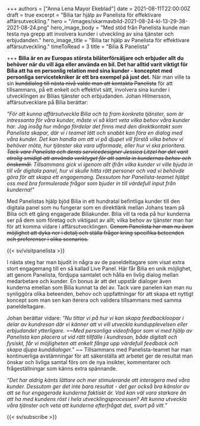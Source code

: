 +++
authors = ["Anna Lena Mayor Ekeblad"]
date = 2021-08-11T22:00:00Z
draft = true
excerpt = "Bilia tar hjälp av Panelista för effektivare affärsutveckling."
hero = "/images/skarmavbild-2021-08-24-kl-13-29-38-2021-08-24.png"
hero_image_body = "Med stöd från Panelista kunde man testa nya grepp att involvera kunder i utveckling av sina tjänster och erbjudanden."
hero_image_title = "Bilia tar hjälp av Panelista för effektivare affärsutveckling."
timeToRead = 3
title = "Bilia & Panelista"

+++
**Bilia är en av Europas största bilåterförsäljare och erbjuder allt du behöver när du vill äga eller använda en bil. Det har alltid varit viktigt för Bilia att ha en personlig relation med sina kunder - konceptet med personliga servicetekniker är ett bra exempel på just det.** När man ville ta sin ~~kunddialog till nästa nivå valde man att kontakta Panelista~~ för att tillsammans, på ett enkelt och effektivt sätt, involvera sina kunder i utvecklingen av Bilias tjänster och erbjudanden. Johan Hilmersson, affärsutvecklare på Bilia berättar:

_"För att kunna affärsutveckla Bilia och ta fram konkreta tjänster, som är intressanta för våra kunder, måste vi så klart veta vilka behov våra kunder har. Jag insåg hur många fördelar det finns med den direktkontakt som Panelista skapar, där vi i teamet lätt och snabbt kan föra en dialog med våra kunder. Det kan handla om att vi på djupet vill förstå vilka behov vi behöver möta, hur tjänster ska vara utformade, eller hur vi ska prioritera. ~~Tack vare Panelista och deras servicedesigner Jessica Litzel har det varit otrolig smidigt att använda verktyget för att samla in kundernas behov och önskemål.~~ Tillsammans gick vi igenom allt ifrån vilka kunder vi ville bjuda in till vår digitala panel, hur vi skulle hitta rätt personer och vad vi behövde göra för att skapa ett engagemang. Dessutom har Panelista-teamet hjälpt oss med bra formulerade frågor som bjuder in till värdefull input från kunderna!"_

Med Panelistas hjälp bjöd Bilia in ett hundratal befintliga kunder till den digitala panel som nu fungerar som en direktlänk mellan Johans team på Bilia och ett gäng engagerade Biliakunder. Bilia vill ta reda på hur kunderna ser på dem som företag och viktigast av allt; vilka behov av tjänster man har för att komma vidare i affärsutvecklingen. ~~Genom Panelista har man nu även möjlighet att dyka ner i detalj och ställa frågor kring specifika beteenden och preferenser i olika scenarios.~~

{{< sv/visitpanelista >}}

I nästa steg har man bjudit in några av de paneldeltagare som visat extra stort engagemang till en så kallad Live Panel. Här får Bilia en unik möjlighet, att genom Panelista, fördjupa samtalet och hålla en livlig dialog mellan medarbetare och kunder. En bonus är att det uppstår dialoger även kunderna emellan som Bilia kunnat ta del av. Tack vare panelen kan man nu synliggöra olika beteenden, behov och uppfattningar för att skapa ett nyttigt koncept som man sen kan iterera och validera tillsammans med samma paneldeltagare.

Johan berättar vidare: _“Nu tittar vi på hur vi kan skapa feedbackloopar i delar av kundresan där vi känner att vi vill utveckla kundupplevelsen eller erbjudandet ytterligare. ~~Med personliga videofrågor som vi med hjälp av Panelista kan placera ut vid rätt tillfälle i kundresan, både digitalt och fysiskt, får vi möjligheten att enkelt fånga upp värdefull feedback och skapa djupa kunddialoger.”_ ~~ Tillsammans med Panelista-teamet har man kontinuerliga avstämningar för att säkerställa att arbetet ger de resultat man önskar och livliga samtal förs om de nya insikter, kommentarer och frågeställningar som känns extra spännande.

_“Det har aldrig känts lättare och mer stimulerande att interagera med våra kunder. Dessutom ger det inte bara resultat - det ger också bra känslor av att se hur engagerade kunderna faktiskt är. Vad kan väl vara starkare än att ha med kundens röst i hela utvecklingsprocessen? Att kunna utveckla våra tjänster och veta att kunderna efterfrågat det, svart på vitt.”_

{{< sv/subscribe >}}